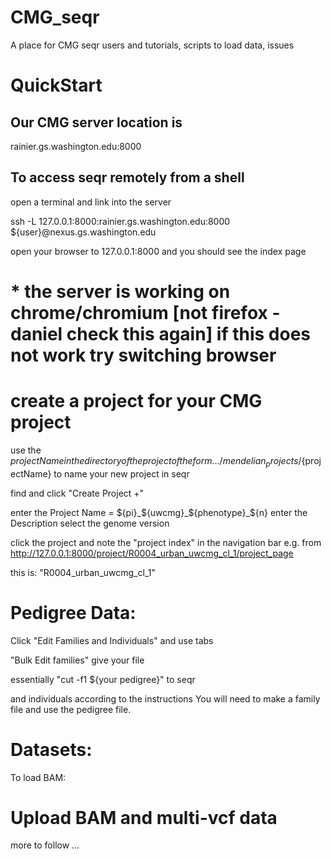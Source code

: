 # CMG_seqr
A place for CMG seqr users and tutorials, scripts to load data, issues

# QuickStart
## Our CMG server location is 
rainier.gs.washington.edu:8000

## To access seqr remotely from a shell 

open a terminal and link into the server

ssh -L 127.0.0.1:8000:rainier.gs.washington.edu:8000 ${user}@nexus.gs.washington.edu

open your browser to 127.0.0.1:8000 and you should see the index page
# * the server is working on chrome/chromium [not firefox - daniel check this again] if this does not work try switching browser

# create a project for your CMG project
use the ${projectName} in the directory of the project of the form .../mendelian_projects/${projectName}
to name your new project in seqr

find and click "Create Project +"

enter the Project Name = ${pi}_${uwcmg}_${phenotype}_${n}
enter the Description
select the genome version

click the project and note the "project index" in the navigation bar e.g.
from 
http://127.0.0.1:8000/project/R0004_urban_uwcmg_cl_1/project_page

this is:
"R0004_urban_uwcmg_cl_1"

# Pedigree Data:
Click "Edit Families and Individuals" and use tabs

"Bulk Edit families"
give your file 

essentially "cut -f1 ${your pedigree}" to seqr

and individuals according to the instructions 
You will need to make a family file and use the pedigree file.

# Datasets:
To load BAM:

# Upload BAM and multi-vcf data 

more to follow ...

